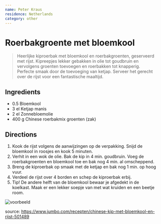 ```yaml
---
name: Peter Kraus
residence: Netherlands
category: other
---
```


# Roerbakgroente met bloemkool

> Heerlijke kiproerbak met bloemkool en roerbakgroenten, geserveerd met rijst. Kipreepjes lekker gebakken in olie tot goudbruin en vervolgens groenten toevoegen en roerbakken tot knapperig. Perfecte smaak door de toevoeging van ketjap. Serveer het gerecht over de rijst voor een fantastische maaltijd.

## Ingredients

- 0.5 Bloemkool
- 3 el Ketjap manis
- 2 el Zonnebloemolie
- 400 g Chinese roerbakmix groenten (zak)

## Directions

1. Kook de rijst volgens de aanwijzingen op de verpakking. Snijd de bloemkool in roosjes en kook 5 minuten.
1. Verhit in een wok de olie. Bak de kip in 4 min. goudbruin. Voeg de roerbakgroenten en bloemkool toe en bak nog 4 min. al omscheppend.
1. Breng de kiproerbak op smaak met de ketjap en bak nog 1 min. op hoog vuur.
1. Verdeel de rijst over 4 borden en schep de kiproerbak erbij.
1. Tip! De andere helft van de bloemkool bewaar je afgedekt in de koelkast. Maak er een lekker soepje van met wat kruiden en een beetje room.

![voorbeeld](./img/roerbakgroenten-met-bloemkool.avif)

source: <https://www.jumbo.com/recepten/chinese-kip-met-bloemkool-en-rijst-501489>
